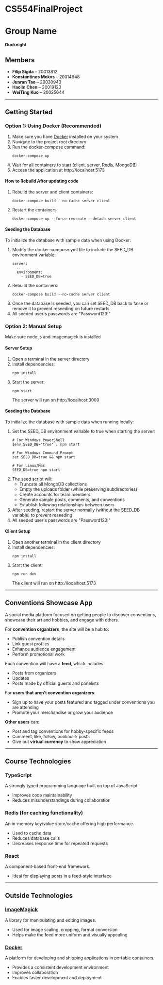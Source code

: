 # CS554FinalProject
# Group Name  
**Ducknight**

## Members  
- **Filip Sigda** – 20013812  
- **Konstantinos Mokos** – 20014648  
- **Junran Tao** – 20030943  
- **Haolin Chen** – 20019123  
- **WeiTing Kuo** – 20025644  

---

## Getting Started

### Option 1: Using Docker (Recommended)

1. Make sure you have [Docker](https://www.docker.com/products/docker-desktop) installed on your system
2. Navigate to the project root directory
3. Run the docker-compose command:
   ```
   docker-compose up
   ```
5. Wait for all containers to start (client, server, Redis, MongoDB)
6. Access the application at http://localhost:5173

#### How to Rebuild After updating code

1. Rebuild the server and client containers:
   ```
   docker-compose build --no-cache server client
   ```
2. Restart the containers:
   ```
   docker-compose up --force-recreate --detach server client
   ```

#### Seeding the Database

To initialize the database with sample data when using Docker:

1. Modify the docker-compose.yml file to include the SEED_DB environment variable:
   ```
   server:
     ...
     environment:
       - SEED_DB=true
   ```
2. Rebuild the containers:
   ```
   docker-compose build --no-cache server client
   ```
3. Once the database is seeded, you can set SEED_DB back to false or remove it to prevent reseeding on future restarts
4. All seeded user's passwords are "Password123!"

### Option 2: Manual Setup

Make sure node.js and imagemagick is installed

#### Server Setup
1. Open a terminal in the server directory
2. Install dependencies:
   ```
   npm install
   ```
3. Start the server:
   ```
   npm start
   ```
   The server will run on http://localhost:3000

#### Seeding the Database

To initialize the database with sample data when running locally:

1. Set the SEED_DB environment variable to true when starting the server:
   ```
   # For Windows PowerShell
   $env:SEED_DB="true" ; npm start
   
   # For Windows Command Prompt
   set SEED_DB=true && npm start
   
   # For Linux/Mac
   SEED_DB=true npm start
   ```
2. The seed script will:
   - Truncate all MongoDB collections
   - Empty the uploads folder (while preserving subdirectories)
   - Create accounts for team members
   - Generate sample posts, comments, and conventions
   - Establish following relationships between users
3. After seeding, restart the server normally (without the SEED_DB variable) to prevent reseeding
4. All seeded user's passwords are "Password123!"

#### Client Setup
1. Open another terminal in the client directory
2. Install dependencies:
   ```
   npm install
   ```
3. Start the client:
   ```
   npm run dev
   ```
   The client will run on http://localhost:5173

---

## Conventions Showcase App  

A social media platform focused on getting people to discover conventions, showcase their art and hobbies, and engage with others.  

For **convention organizers**, the site will be a hub to:
- Publish convention details  
- Link guest profiles  
- Enhance audience engagement  
- Perform promotional work  

Each convention will have a **feed**, which includes:
- Posts from organizers  
- Updates  
- Posts made by official guests and panelists  

For **users that aren’t convention organizers**:
- Sign up to have your posts featured and tagged under conventions you are attending  
- Promote your merchandise or grow your audience  

**Other users** can:
- Post and tag conventions for hobby-specific feeds  
- Comment, like, follow, bookmark posts  
- Give out **virtual currency** to show appreciation  

---

## Course Technologies  

### TypeScript  
A strongly typed programming language built on top of JavaScript.  
- Improves code maintainability  
- Reduces misunderstandings during collaboration  

### Redis (for caching functionality)  
An in-memory key/value store/cache offering high performance.  
- Used to cache data  
- Reduces database calls  
- Decreases response time for repeated requests  

### React  
A component-based front-end framework.  
- Ideal for displaying posts in a feed-style interface  

---

## Outside Technologies  

### [ImageMagick](https://imagemagick.org/index.php)  
A library for manipulating and editing images.  
- Used for image scaling, cropping, format conversion  
- Helps make the feed more uniform and visually appealing  

### [Docker](https://www.docker.com/)  
A platform for developing and shipping applications in portable containers.  
- Provides a consistent development environment  
- Improves collaboration  
- Enables faster development and deployment  
